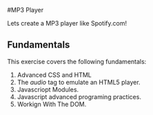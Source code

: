 #MP3 Player

Lets create a MP3 player like Spotify.com!

## Fundamentals

This exercise covers the following fundamentals:
1. Advanced CSS and HTML
2. The *audio* tag to emulate an HTML5 player.
3. Javascriopt Modules.
4. Javascript advanced programing practices.
5. Workign With The DOM.
